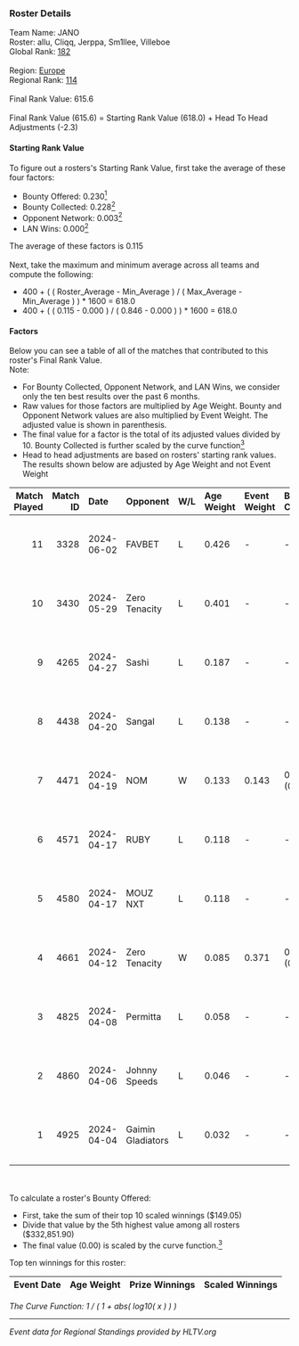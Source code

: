 ### Roster Details<br />
Team Name: JANO<br />
Roster: allu, Cliqq, Jerppa, Sm1llee, Villeboe<br />
Global Rank: [182](../../standings_global_2024_09_26.md)<br />
<br />
Region: [Europe]( ../../standings_europe_2024_09_26.md)<br />
Regional Rank: [114]( ../../standings_europe_2024_09_26.md)<br />
<br />
Final Rank Value:  615.6<br />
<br />
Final Rank Value (615.6) = Starting Rank Value (618.0) + Head To Head Adjustments (-2.3)<br />

#### Starting Rank Value<br />
To figure out a rosters's Starting Rank Value, first take the average of these four factors:<br />
- Bounty Offered: 0.230[<sup>1</sup>](#table2)
- Bounty Collected: 0.228[<sup>2</sup>](#table1)
- Opponent Network: 0.003[<sup>2</sup>](#table1)
- LAN Wins: 0.000[<sup>2</sup>](#table1)

The average of these factors is 0.115<br />
<br />
Next, take the maximum and minimum average across all teams and compute the following:<br />
- 400 + ( ( Roster_Average - Min_Average ) / ( Max_Average - Min_Average ) ) * 1600 = 618.0
- 400 + ( ( 0.115 - 0.000 ) / ( 0.846 - 0.000 ) ) * 1600 = 618.0


#### Factors<br />
Below you can see a table of all of the matches that contributed to this roster's Final Rank Value.<br />
Note:<br />

- For Bounty Collected, Opponent Network, and LAN Wins, we consider only the ten best results over the past 6 months.
- Raw values for those factors are multiplied by Age Weight. Bounty and Opponent Network values are also multiplied by Event Weight. The adjusted value is shown in parenthesis.
- The final value for a factor is the total of its adjusted values divided by 10. Bounty Collected is further scaled by the curve function[<sup>3</sup>](#curveFunction)
- Head to head adjustments are based on rosters' starting rank values. The results shown below are adjusted by Age Weight and not Event Weight
<span id="table1"></span><br />


| Match Played | Match ID | Date       | Opponent          | W/L | Age Weight | Event Weight | Bounty Collected | Opponent Network | LAN Wins  | H2H Adj. | Roster                                 |
| -: | -: | :- | :- | :- | :- | :- | :- | :- | :- | -: | :- |
|           11 |     3328 | 2024-06-02 | FAVBET            | L   | 0.426      | -            | -                | -                | -         |    -2.79 | allu, Cliqq, Jerppa, Sm1llee, Villeboe |
|           10 |     3430 | 2024-05-29 | Zero Tenacity     | L   | 0.401      | -            | -                | -                | -         |    -0.99 | allu, Cliqq, Jerppa, Sm1llee, Villeboe |
|            9 |     4265 | 2024-04-27 | Sashi             | L   | 0.187      | -            | -                | -                | -         |    -0.51 | allu, doto, Jerppa, juho, Sm1llee      |
|            8 |     4438 | 2024-04-20 | Sangal            | L   | 0.138      | -            | -                | -                | -         |    -0.12 | allu, doto, Jerppa, juho, Sm1llee      |
|            7 |     4471 | 2024-04-19 | NOM               | W   | 0.133      | 0.143        | 0.000 (0.000)    | 0.135 (0.003)    | 0 (0.000) |     1.61 | allu, doto, Jerppa, juho, Sm1llee      |
|            6 |     4571 | 2024-04-17 | RUBY              | L   | 0.118      | -            | -                | -                | -         |    -0.83 | allu, doto, Jerppa, juho, Sm1llee      |
|            5 |     4580 | 2024-04-17 | MOUZ NXT          | L   | 0.118      | -            | -                | -                | -         |    -0.55 | allu, doto, Jerppa, juho, Sm1llee      |
|            4 |     4661 | 2024-04-12 | Zero Tenacity     | W   | 0.085      | 0.371        | 0.130 (0.004)    | 1.000 (0.031)    | 0 (0.000) |     2.43 | allu, doto, Jerppa, juho, Sm1llee      |
|            3 |     4825 | 2024-04-08 | Permitta          | L   | 0.058      | -            | -                | -                | -         |    -0.29 | allu, doto, Jerppa, juho, Sm1llee      |
|            2 |     4860 | 2024-04-06 | Johnny Speeds     | L   | 0.046      | -            | -                | -                | -         |    -0.10 | allu, doto, Jerppa, juho, Sm1llee      |
|            1 |     4925 | 2024-04-04 | Gaimin Gladiators | L   | 0.032      | -            | -                | -                | -         |    -0.16 | allu, doto, Jerppa, juho, Sm1llee      |

<br />
<span id="table2"></span><br />
To calculate a roster's Bounty Offered:<br />

- First, take the sum of their top 10 scaled winnings ($149.05)
- Divide that value by the 5th highest value among all rosters ($332,851.90)
- The final value (0.00) is scaled by the curve function.[<sup>3</sup>](#curveFunction)

Top ten winnings for this roster:<br />

| Event Date | Age Weight | Prize Winnings | Scaled Winnings |
| :- | -: | :- | :- |


<span id="curveFunction"></span>_The Curve Function: 1 / ( 1 + abs( log10( x ) ) )_<br />

---
_Event data for Regional Standings provided by HLTV.org_<br />
